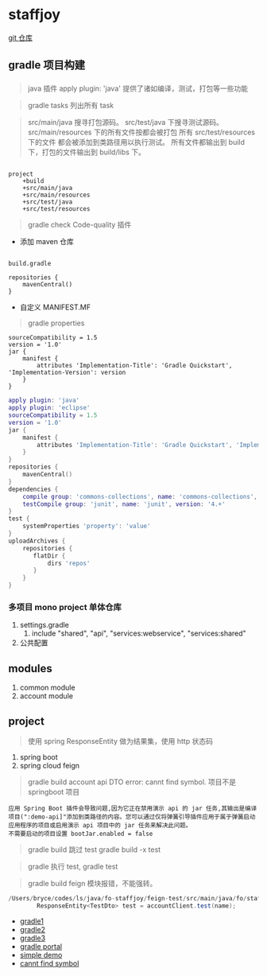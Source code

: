 # staffjoy

[git 仓库](https://github.com/oaol/fo-staffjoy)

## gradle 项目构建

###

> java 插件
> apply plugin: 'java'
> 提供了诸如编译，测试，打包等一些功能

> gradle tasks 
> 列出所有 task

> src/main/java 搜寻打包源码。
> src/test/java 下搜寻测试源码。
> src/main/resources 下的所有文件按都会被打包
> 所有 src/test/resources 下的文件 都会被添加到类路径用以执行测试。
> 所有文件都输出到 build 下，打包的文件输出到 build/libs 下。

```

project  
    +build  
    +src/main/java  
    +src/main/resources  
    +src/test/java 
    +src/test/resources

```

> gradle check
> Code-quality 插件

- 添加 maven 仓库

```

build.gradle

repositories {
    mavenCentral()
}

```

- 自定义 MANIFEST.MF

> gradle properties

```
sourceCompatibility = 1.5
version = '1.0'
jar {
    manifest {
        attributes 'Implementation-Title': 'Gradle Quickstart', 'Implementation-Version': version
    }
}

```

```lua
apply plugin: 'java'
apply plugin: 'eclipse'
sourceCompatibility = 1.5
version = '1.0'
jar {
    manifest {
        attributes 'Implementation-Title': 'Gradle Quickstart', 'Implementation-Version': version
    }
}
repositories {
    mavenCentral()
}
dependencies {
    compile group: 'commons-collections', name: 'commons-collections', version: '3.2'
    testCompile group: 'junit', name: 'junit', version: '4.+'
}
test {
    systemProperties 'property': 'value'
}
uploadArchives {
    repositories {
       flatDir {
           dirs 'repos'
       }
    }
}
```

### 多项目 mono project 单体仓库

1. settings.gradle
   1. include "shared", "api", "services:webservice", "services:shared"
2. 公共配置


## modules

1. common module
2. account module

## project

> 使用 spring ResponseEntity 做为结果集，使用 http 状态码

1. spring boot
2. spring cloud feign

> gradle build account api DTO error: cannt find symbol. 项目不是 springboot 项目

```
应用 Spring Boot 插件会导致问题,因为它正在禁用演示 api 的 jar 任务,其输出是编译项目(":demo-api]"添加到类路径的内容。您可以通过仅将弹簧引导插件应用于属于弹簧启动应用程序的项目或启用演示 api 项目中的 jar 任务来解决此问题。
不需要启动的项目设置 bootJar.enabled = false
```

> gradle build 跳过 test gradle build -x  test

> gradle 执行 test, gradle test

> gradle build feign 模块报错，不能强转。

```java
/Users/bryce/codes/ls/java/fo-staffjoy/feign-test/src/main/java/fo/staffjoy/feign/controller/TestController.java:21: error: incompatible types: TestDto cannot be converted to ResponseEntity<TestDto>
        ResponseEntity<TestDto> test = accountClient.test(name);
```


- [gradle1](https://www.w3cschool.cn/gradle/9b5m1htc.html)
- [gradle2](https://www.tutorialspoint.com/gradle/)
- [gradle3](https://github.com/ksoichiro/awesome-gradle)
- [gradle portal](https://docs.gradle.org/current/userguide/intro_multi_project_builds.html)
- [simple demo](https://github.com/forjyoung/multi-gradle-test)
- [cannt find symbol](https://github.com/spring-projects/spring-boot/issues/11594)